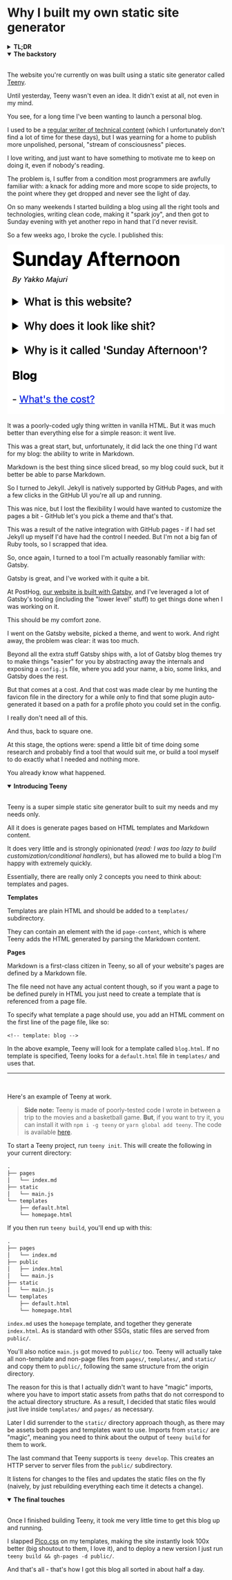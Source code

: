 <!-- template: blog -->
# Why I built my own static site generator

<details>

<summary><b>TL;DR</b></summary>

<br />

I really wanted to get a personal blog up quickly, but the most popular static site generators either didn't fit my needs or did way too much.

As a result, I built [Teeny](https://github.com/yakkomajuri/teeny). 

It took me a couple hours, so it certainly isn't anything amazing, but if you want to try it, you can do:

```
npm i -g teeny
teeny init && teeny develop
```

</details>

<details open>

<summary><b>The backstory</b></summary>

<br />

The website you're currently on was built using a static site generator called [Teeny](https://github.com/yakkomajuri/teeny).

Until yesterday, Teeny wasn't even an idea. It didn't exist at all, not even in my mind.

You see, for a long time I've been wanting to launch a personal blog. 

I used to be a [regular writer of technical content](https://yakkomajuri.medium.com/) (which I unfortunately don't find a lot of time for these days), but I was yearning for a home to publish more unpolished, personal, "stream of consciousness" pieces.

I love writing, and just want to have something to motivate me to keep on doing it, even if nobody's reading.

The problem is, I suffer from a condition most programmers are awfully familiar with: a knack for adding more and more scope to side projects, to the point where they get dropped and never see the light of day.

On so many weekends I started building a blog using all the right tools and technologies, writing clean code, making it "spark joy", and then got to Sunday evening with yet another repo in hand that I'd never revisit.

So a few weeks ago, I broke the cycle. I published this:

![Blog v1](./img/teeny/website.png)

It was a poorly-coded ugly thing written in vanilla HTML. But it was much better than everything else for a simple reason: it went live.

This was a great start, but, unfortunately, it did lack the one thing I'd want for my blog: the ability to write in Markdown.

Markdown is the best thing since sliced bread, so my blog could suck, but it better be able to parse Markdown.

So I turned to Jekyll. Jekyll is natively supported by GitHub Pages, and with a few clicks in the GitHub UI you're all up and running.

This was nice, but I lost the flexibility I would have wanted to customize the pages a bit - GitHub let's you pick a theme and that's that.

This was a result of the native integration with GitHub pages - if I had set Jekyll up myself I'd have had the control I needed. But I'm not a big fan of Ruby tools, so I scrapped that idea.

So, once again, I turned to a tool I'm actually reasonably familiar with: Gatsby.

Gatsby is great, and I've worked with it quite a bit. 

At PostHog, [our website is built with Gatsby](https://github.com/PostHog/posthog.com), and I've leveraged a lot of Gatsby's tooling (including the "lower level" stuff) to get things done when I was working on it.

This should be my comfort zone.

I went on the Gatsby website, picked a theme, and went to work. And right away, the problem was clear: it was too much.

Beyond all the extra stuff Gatsby ships with, a lot of Gatsby blog themes try to make things "easier" for you by abstracting away the internals and exposing a `config.js` file, where you add your name, a bio, some links, and Gatsby does the rest. 

But that comes at a cost. And that cost was made clear by me hunting the favicon file in the directory for a while only to find that some plugin auto-generated it based on a path for a profile photo you could set in the config.

I really don't need all of this.

And thus, back to square one.

At this stage, the options were: spend a little bit of time doing some research and probably find a tool that would suit me, or build a tool myself to do exactly what I needed and nothing more.

You already know what happened.

</details>


<details open>
<summary><b>Introducing Teeny</b></summary>

<br />

Teeny is a super simple static site generator built to suit my needs and my needs only. 

All it does is generate pages based on HTML templates and Markdown content.

It does very little and is strongly opinionated (_read: I was too lazy to build customization/conditional handlers_), but has allowed me to build a blog I'm happy with extremely quickly.

Essentially, there are really only 2 concepts you need to think about: templates and pages.

**Templates**

Templates are plain HTML and should be added to a `templates/` subdirectory. 

They can contain an element with the id `page-content`, which is where Teeny adds the HTML generated by parsing the Markdown content.

**Pages**

Markdown is a first-class citizen in Teeny, so all of your website's pages are defined by a Markdown file. 

The file need not have any actual content though, so if you want a page to be defined purely in HTML you just need to create a template that is referenced from a page file.

To specify what template a page should use, you add an HTML comment on the first line of the page file, like so:

```
<!-- template: blog -->
```

In the above example, Teeny will look for a template called `blog.html`. If no template is specified, Teeny looks for a `default.html` file in `templates/` and uses that.

<hr /><br />

Here's an example of Teeny at work.

> **Side note:** Teeny is made of poorly-tested code I wrote in between a trip to the movies and a basketball game. **But**, if you want to try it, you can install it with `npm i -g teeny` or `yarn global add teeny`. The code is available [here](https://github.com/yakkomajuri/teeny).

To start a Teeny project, run `teeny init`. This will create the following in your current directory:

```
.
├── pages
│   └── index.md
├── static
│   └── main.js
└── templates
    ├── default.html
    └── homepage.html
```

If you then run `teeny build`, you'll end up with this:

```
.
├── pages
│   └── index.md
├── public
│   ├── index.html
│   └── main.js
├── static
│   └── main.js
└── templates
    ├── default.html
    └── homepage.html
```

`index.md` uses the `homepage` template, and together they generate `index.html`. As is standard with other SSGs, static files are served from `public/`. 

You'll also notice `main.js` got moved to `public/` too. Teeny will actually take all non-template and non-page files from `pages/`, `templates/`, and `static/` and copy them to `public/`, following the same structure from the origin directory.

The reason for this is that I actually didn't want to have "magic" imports, where you have to import static assets from paths that do not correspond to the actual directory structure. As a result, I decided that static files would just live inside `templates/` and `pages/` as necessary. 

Later I did surrender to the `static/` directory approach though, as there may be assets both pages and templates want to use. Imports from `static/` are "magic", meaning you need to think about the output of `teeny build` for them to work.

The last command that Teeny supports is `teeny develop`. This creates an HTTP server to server files from the `public/` subdirectory. 

It listens for changes to the files and updates the static files on the fly (naively, by just rebuilding everything each time it detects a change).

</details>

<details open>

<summary><b>The final touches</b></summary>

<br />

Once I finished building Teeny, it took me very little time to get this blog up and running. 

I slapped [Pico.css](https://picocss.com/docs/) on my templates, making the site instantly look 100x better (big shoutout to them, I love it), and to deploy a new version I just run `teeny build && gh-pages -d public/`.

And that's all - that's how I got this blog all sorted in about half a day. 

</details>